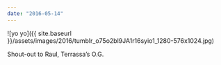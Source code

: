 ```yaml
---
date: "2016-05-14"
---
```


![yo yo]({{ site.baseurl }}/assets/images/2016/tumblr_o75o2bl9JA1r16syio1_1280-576x1024.jpg)

Shout-out to Raul, Terrassa’s O.G.
